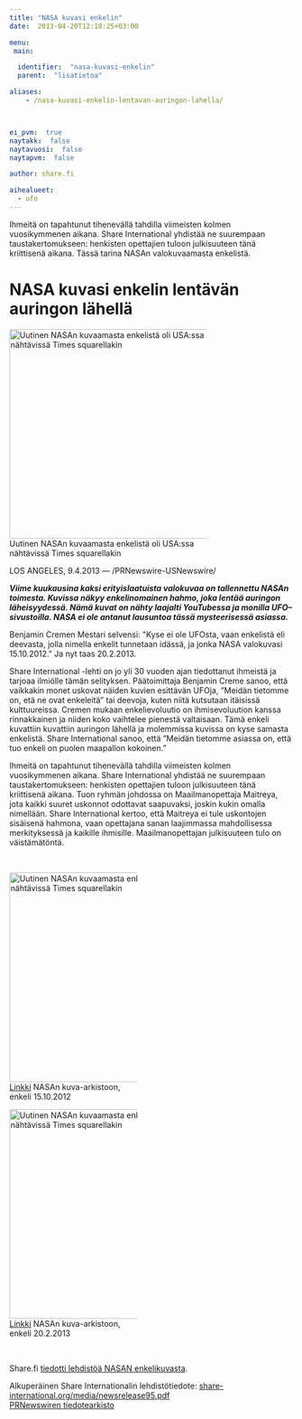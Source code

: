 ```yaml
---
title: "NASA kuvasi enkelin"
date:  2013-04-20T12:18:25+03:00

menu:
 main:

  identifier:  "nasa-kuvasi-enkelin"
  parent:  "lisatietoa"

aliases:
    - /nasa-kuvasi-enkelin-lentavan-auringon-lahella/



ei_pvm:  true
naytakk:  false
naytavuosi:  false
naytapvm:  false

author: share.fi

aihealueet:
  - ufo
---
```

<p class="alustus">Ihmeitä on tapahtunut tihenevällä tahdilla viimeisten kolmen vuosikymmenen aikana. Share International yhdistää ne suurempaan taustakertomukseen: henkisten opettajien tuloon julkisuuteen tänä kriittisenä aikana. Tässä tarina NASAn valokuvaamasta enkelistä.</p>



<h1>NASA kuvasi enkelin lentävän auringon lähellä</h1>
<p class="alignright" style="max-width:350px;"><img src="https://sharefi-cdn.sirv.com/sharefi/nasa-kuvasi-enkelin-web-times-squaren-kuva.jpg" width="371" alt="Uutinen NASAn kuvaamasta enkelistä oli USA:ssa nähtävissä Times squarellakin" /><br />Uutinen NASAn kuvaamasta enkelistä oli USA:ssa nähtävissä Times squarellakin</p>
<p>LOS ANGELES, 9.4.2013 — /PRNewswire-USNewswire/</p>
<p><strong><em>Viime kuukausina kaksi erityislaatuista valokuvaa on tallennettu NASAn toimesta. Kuvissa näkyy enkelinomainen hahmo, joka lentää auringon läheisyydessä. Nämä kuvat on nähty laajalti YouTubessa ja monilla UFO–sivustoilla. NASA ei ole antanut lausuntoa tässä mysteerisessä asiassa.</em></strong></p>
<p>Benjamin Cremen Mestari selvensi: "Kyse ei ole UFOsta, vaan enkelistä eli deevasta, jolla nimella enkelit tunnetaan idässä, ja jonka NASA valokuvasi 15.10.2012." Ja nyt taas 20.2.2013.</p>
<p>Share International -lehti on jo yli 30 vuoden ajan tiedottanut ihmeistä ja tarjoaa ilmiölle tämän selityksen. Päätoimittaja Benjamin Creme sanoo, että vaikkakin monet uskovat näiden kuvien esittävän UFOja, ”Meidän tietomme on, etä ne ovat enkeleitä” tai deevoja, kuten niitä kutsutaan itäisissä kulttuureissa. Cremen mukaan enkelievoluutio on ihmisevoluution kanssa rinnakkainen ja niiden koko vaihtelee pienestä valtaisaan. Tämä enkeli kuvattiin kuvattiin auringon lähellä ja molemmissa kuvissa on kyse samasta enkelistä. Share International sanoo, että ”Meidän tietomme asiassa on, että tuo enkeli on puolen maapallon kokoinen.”</p>
<p>Ihmeitä on tapahtunut tihenevällä tahdilla viimeisten kolmen vuosikymmenen aikana. Share International yhdistää ne suurempaan taustakertomukseen: henkisten opettajien tuloon julkisuuteen tänä kriittisenä aikana. Tuon ryhmän johdossa on Maailmanopettaja Maitreya, jota kaikki suuret uskonnot odottavat saapuvaksi, joskin kukin omalla nimellään. Share International kertoo, että Maitreya ei tule uskontojen sisäisenä hahmona, vaan opettajana sanan laajimmassa mahdollisessa merkityksessä ja kaikille ihmisille. Maailmanopettajan julkisuuteen tulo on väistämätöntä.</p>
<br clear="all" />
<p class="alignleft" style="max-width:45%;"><img src="https://sohowww.nascom.nasa.gov//data/REPROCESSING/Completed/2012/c2/20121015/20121015_0824_c2_1024.jpg" width="371" alt="Uutinen NASAn kuvaamasta enkelistä oli USA:ssa nähtävissä Times squarellakin" /><br /><a href="https://sohowww.nascom.nasa.gov//data/REPROCESSING/Completed/2012/c2/20121015/20121015_0824_c2_1024.jpg" rel="nofollow noopener" target="_blank">Linkki</a> NASAn kuva-arkistoon, enkeli 15.10.2012</p>
<p class="alignright" style="max-width:45%;"><img src="https://sohowww.nascom.nasa.gov//data/REPROCESSING/Completed/2013/c2/20130220/20130220_0748_c2_1024.jpg" width="371" alt="Uutinen NASAn kuvaamasta enkelistä oli USA:ssa nähtävissä Times squarellakin" /><br /><a href="https://sohowww.nascom.nasa.gov//data/REPROCESSING/Completed/2013/c2/20130220/20130220_0748_c2_1024.jpg" rel="nofollow noopener" target="_blank">Linkki</a> NASAn kuva-arkistoon, enkeli 20.2.2013</p>


<br clear="all" />
<p>Share.fi <a title="Lehdistötiedote: NASA kuvasi enkelin lentämässä kohti aurinkoa" href="/lehdistotiedote-nasa-kuvasi-enkelin-lentamassa-kohti-aurinkoa">tiedotti lehdistöä NASAN enkelikuvasta</a>.</p>
<p>Alkuperäinen Share Internationalin lehdistötiedote: <a title="share-international.org/media/newsrelease95.pdf" href="//www.share-international.org/media/newsrelease95.pdf" target="_blank" class="external" rel="nofollow">share-international.org/media/newsrelease95.pdf</a><br />
<a href="https://www.prnewswire.com/news-releases/angel-filmed-by-nasa-202092301.html" target="_blank" rel="nofollow noopener">PRNewswiren tiedotearkisto</a></p>